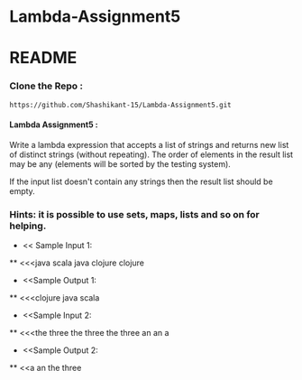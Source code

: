 # Lambda-Assignment5

# README

### Clone the Repo :
```
https://github.com/Shashikant-15/Lambda-Assignment5.git
```
#### Lambda Assignment5 :
Write a lambda expression that accepts a list of strings and returns new list of distinct strings (without repeating). The order of elements in the result list may be any (elements will be sorted by the testing system).

If the input list doesn't contain any strings then the result list should be empty.

### Hints: it is possible to use sets, maps, lists and so on for helping.

* << Sample Input 1:

** <<<java scala java clojure clojure
* <<Sample Output 1:

** <<<clojure java scala
* <<Sample Input 2:

** <<<the three the three the three an an a
* <<Sample Output 2:

** <<a an the three
